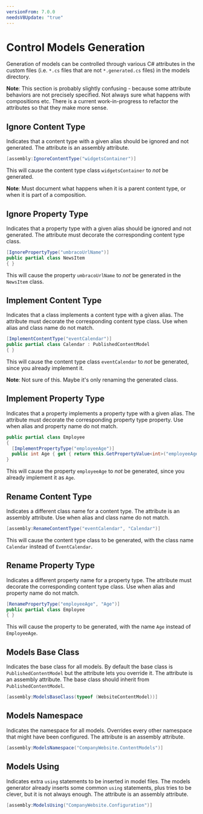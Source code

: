 ```yaml
---
versionFrom: 7.0.0
needsV8Update: "true"
---
```


# Control Models Generation

Generation of models can be controlled through various C# attributes in the custom files (i.e. `*.cs` files that are not `*.generated.cs` files) in the models directory.

**Note**: This section is probably slightly confusing - because some attribute behaviors are not precisely specified. Not always sure what happens with compositions etc. There is a current work-in-progress to refactor the attributes so that they make more sense.

## Ignore Content Type

Indicates that a content type with a given alias should be ignored and not generated. The attribute is an assembly attribute.

```csharp
[assembly:IgnoreContentType("widgetsContainer")]
```

This will cause the content type class `widgetsContainer` to _not_ be generated.

**Note**: Must document what happens when it is a parent content type, or when it is part of a composition.

## Ignore Property Type

Indicates that a property type with a given alias should be ignored and not generated. The attribute must decorate the corresponding content type class.

```csharp
[IgnorePropertyType("umbracoUrlName")]
public partial class NewsItem
{ }
```

This will cause the property `umbracoUrlName` to _not_ be generated in the `NewsItem` class.

## Implement Content Type

Indicates that a class implements a content type with a given alias. The attribute must decorate the corresponding content type class. Use when alias and class name do not match.

```csharp
[ImplementContentType("eventCalendar")]
public partial class Calendar : PublishedContentModel
{ }
```

This will cause the content type class `eventCalendar` to _not_ be generated, since you already implement it.

**Note**: Not sure of this. Maybe it's only renaming the generated class.

## Implement Property Type

Indicates that a property implements a property type with a given alias. The attribute must decorate the corresponding property type property. Use when alias and property name do not match.

```csharp
public partial class Employee
{ 
  [ImplementPropertyType("employeeAge")]
  public int Age { get { return this.GetPropertyValue<int>("employeeAge"); } }
}
```

This will cause the property `employeeAge` to _not_ be generated, since you already implement it as `Age`.

## Rename Content Type

Indicates a different class name for a content type. The attribute is an assembly attribute. Use when alias and class name do not match.

```csharp
[assembly:RenameContentType("eventCalendar", "Calendar")]
```

This will cause the content type class to be generated, with the class name `Calendar` instead of `EventCalendar`.

## Rename Property Type

Indicates a different property name for a property type. The attribute must decorate the corresponding content type class. Use when alias and property name do not match.

```csharp
[RenamePropertyType("employeeAge", "Age")]
public partial class Employee
{ }
```

This will cause the property to be generated, with the name `Age` instead of `EmployeeAge`.

## Models Base Class

Indicates the base class for all models. By default the base class is `PublishedContentModel` but the attribute lets you override it. The attribute is an assembly attribute. The base class should inherit from `PublishedContentModel`.

```csharp
[assembly:ModelsBaseClass(typeof (WebsiteContentModel))]
```

## Models Namespace

Indicates the namespace for all models. Overrides every other namespace that might have been configured. The attribute is an assembly attribute.

```csharp
[assembly:ModelsNamespace("CompanyWebsite.ContentModels")]
```

## Models Using

Indicates extra `using` statements to be inserted in model files. The models generator already inserts some common `using` statements, plus tries to be clever, but it is not always enough. The attribute is an assembly attribute.

```csharp
[assembly:ModelsUsing("CompanyWebsite.Configuration")]
```
